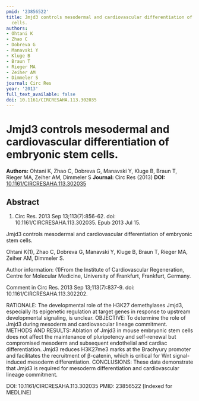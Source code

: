 ```yaml
---
pmid: '23856522'
title: Jmjd3 controls mesodermal and cardiovascular differentiation of embryonic stem
  cells.
authors:
- Ohtani K
- Zhao C
- Dobreva G
- Manavski Y
- Kluge B
- Braun T
- Rieger MA
- Zeiher AM
- Dimmeler S
journal: Circ Res
year: '2013'
full_text_available: false
doi: 10.1161/CIRCRESAHA.113.302035
---
```


# Jmjd3 controls mesodermal and cardiovascular differentiation of embryonic stem cells.
**Authors:** Ohtani K, Zhao C, Dobreva G, Manavski Y, Kluge B, Braun T, Rieger MA, Zeiher AM, Dimmeler S
**Journal:** Circ Res (2013)
**DOI:** [10.1161/CIRCRESAHA.113.302035](https://doi.org/10.1161/CIRCRESAHA.113.302035)

## Abstract

1. Circ Res. 2013 Sep 13;113(7):856-62. doi: 10.1161/CIRCRESAHA.113.302035. Epub 
2013 Jul 15.

Jmjd3 controls mesodermal and cardiovascular differentiation of embryonic stem 
cells.

Ohtani K(1), Zhao C, Dobreva G, Manavski Y, Kluge B, Braun T, Rieger MA, Zeiher 
AM, Dimmeler S.

Author information:
(1)From the Institute of Cardiovascular Regeneration, Centre for Molecular 
Medicine, University of Frankfurt, Frankfurt, Germany.

Comment in
    Circ Res. 2013 Sep 13;113(7):837-9. doi: 10.1161/CIRCRESAHA.113.302202.

RATIONALE: The developmental role of the H3K27 demethylases Jmjd3, especially 
its epigenetic regulation at target genes in response to upstream developmental 
signaling, is unclear.
OBJECTIVE: To determine the role of Jmjd3 during mesoderm and cardiovascular 
lineage commitment.
METHODS AND RESULTS: Ablation of Jmjd3 in mouse embryonic stem cells does not 
affect the maintenance of pluripotency and self-renewal but compromised mesoderm 
and subsequent endothelial and cardiac differentiation. Jmjd3 reduces H3K27me3 
marks at the Brachyury promoter and facilitates the recruitment of β-catenin, 
which is critical for Wnt signal-induced mesoderm differentiation.
CONCLUSIONS: These data demonstrate that Jmjd3 is required for mesoderm 
differentiation and cardiovascular lineage commitment.

DOI: 10.1161/CIRCRESAHA.113.302035
PMID: 23856522 [Indexed for MEDLINE]
